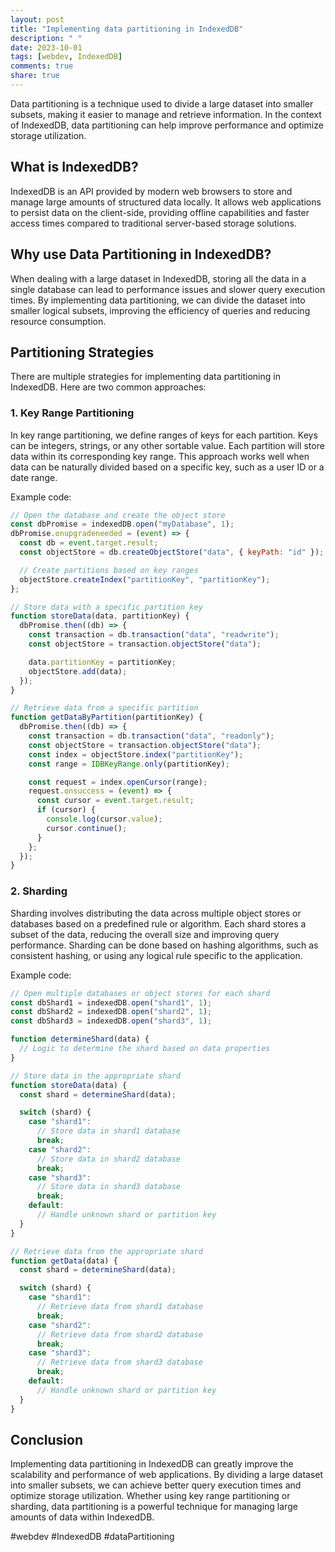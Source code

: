 ```yaml
---
layout: post
title: "Implementing data partitioning in IndexedDB"
description: " "
date: 2023-10-01
tags: [webdev, IndexedDB]
comments: true
share: true
---
```


Data partitioning is a technique used to divide a large dataset into smaller subsets, making it easier to manage and retrieve information. In the context of IndexedDB, data partitioning can help improve performance and optimize storage utilization.

## What is IndexedDB?

IndexedDB is an API provided by modern web browsers to store and manage large amounts of structured data locally. It allows web applications to persist data on the client-side, providing offline capabilities and faster access times compared to traditional server-based storage solutions.

## Why use Data Partitioning in IndexedDB?

When dealing with a large dataset in IndexedDB, storing all the data in a single database can lead to performance issues and slower query execution times. By implementing data partitioning, we can divide the dataset into smaller logical subsets, improving the efficiency of queries and reducing resource consumption.

## Partitioning Strategies

There are multiple strategies for implementing data partitioning in IndexedDB. Here are two common approaches:

### 1. Key Range Partitioning

In key range partitioning, we define ranges of keys for each partition. Keys can be integers, strings, or any other sortable value. Each partition will store data within its corresponding key range. This approach works well when data can be naturally divided based on a specific key, such as a user ID or a date range.

Example code:

```javascript
// Open the database and create the object store
const dbPromise = indexedDB.open("myDatabase", 1);
dbPromise.onupgradeneeded = (event) => {
  const db = event.target.result;
  const objectStore = db.createObjectStore("data", { keyPath: "id" });

  // Create partitions based on key ranges
  objectStore.createIndex("partitionKey", "partitionKey");
};

// Store data with a specific partition key
function storeData(data, partitionKey) {
  dbPromise.then((db) => {
    const transaction = db.transaction("data", "readwrite");
    const objectStore = transaction.objectStore("data");

    data.partitionKey = partitionKey;
    objectStore.add(data);
  });
}

// Retrieve data from a specific partition
function getDataByPartition(partitionKey) {
  dbPromise.then((db) => {
    const transaction = db.transaction("data", "readonly");
    const objectStore = transaction.objectStore("data");
    const index = objectStore.index("partitionKey");
    const range = IDBKeyRange.only(partitionKey);

    const request = index.openCursor(range);
    request.onsuccess = (event) => {
      const cursor = event.target.result;
      if (cursor) {
        console.log(cursor.value);
        cursor.continue();
      }
    };
  });
}
```

### 2. Sharding

Sharding involves distributing the data across multiple object stores or databases based on a predefined rule or algorithm. Each shard stores a subset of the data, reducing the overall size and improving query performance. Sharding can be done based on hashing algorithms, such as consistent hashing, or using any logical rule specific to the application.

Example code:

```javascript
// Open multiple databases or object stores for each shard
const dbShard1 = indexedDB.open("shard1", 1);
const dbShard2 = indexedDB.open("shard2", 1);
const dbShard3 = indexedDB.open("shard3", 1);

function determineShard(data) {
  // Logic to determine the shard based on data properties
}

// Store data in the appropriate shard
function storeData(data) {
  const shard = determineShard(data);

  switch (shard) {
    case "shard1":
      // Store data in shard1 database
      break;
    case "shard2":
      // Store data in shard2 database
      break;
    case "shard3":
      // Store data in shard3 database
      break;
    default:
      // Handle unknown shard or partition key
  }
}

// Retrieve data from the appropriate shard
function getData(data) {
  const shard = determineShard(data);

  switch (shard) {
    case "shard1":
      // Retrieve data from shard1 database
      break;
    case "shard2":
      // Retrieve data from shard2 database
      break;
    case "shard3":
      // Retrieve data from shard3 database
      break;
    default:
      // Handle unknown shard or partition key
  }
}
```

## Conclusion

Implementing data partitioning in IndexedDB can greatly improve the scalability and performance of web applications. By dividing a large dataset into smaller subsets, we can achieve better query execution times and optimize storage utilization. Whether using key range partitioning or sharding, data partitioning is a powerful technique for managing large amounts of data within IndexedDB.

#webdev #IndexedDB #dataPartitioning